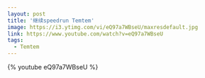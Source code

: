 ```yaml
---
layout: post
title: '继续speedrun Temtem'
image: https://i3.ytimg.com/vi/eQ97a7WBseU/maxresdefault.jpg
link: https://www.youtube.com/watch?v=eQ97a7WBseU
tags:
  - Temtem
---
```


{% youtube eQ97a7WBseU %}
